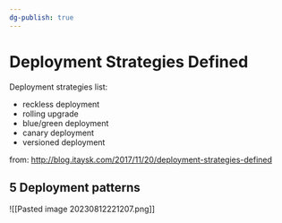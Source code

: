```yaml
---
dg-publish: true
---
```

# Deployment Strategies Defined

Deployment strategies list:

- reckless deployment
- rolling upgrade
- blue/green deployment
- canary deployment
- versioned deployment

from: <http://blog.itaysk.com/2017/11/20/deployment-strategies-defined>

## 5 Deployment patterns

![[Pasted image 20230812221207.png]]